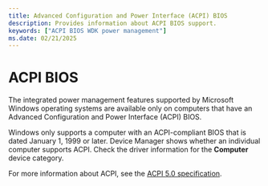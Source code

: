 ```yaml
---
title: Advanced Configuration and Power Interface (ACPI) BIOS
description: Provides information about ACPI BIOS support.
keywords: ["ACPI BIOS WDK power management"]
ms.date: 02/21/2025
---
```


# ACPI BIOS

The integrated power management features supported by Microsoft Windows operating systems are available only on computers that have an Advanced Configuration and Power Interface (ACPI) BIOS.

Windows only supports a computer with an ACPI-compliant BIOS that is dated January 1, 1999 or later. Device Manager shows whether an individual computer supports ACPI. Check the driver information for the **Computer** device category.

For more information about ACPI, see the [ACPI 5.0 specification](https://uefi.org/specifications).
